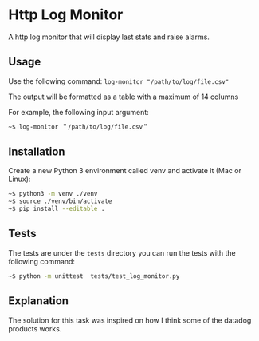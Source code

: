 # Http Log Monitor
A http log monitor that will display last stats and raise alarms.

## Usage
Use the following command:
`log-monitor "/path/to/log/file.csv"`

The output will be formatted as a table with a maximum of 14 columns

For example, the following input argument:

```bash
~$ log-monitor ＂/path/to/log/file.csv＂
```

## Installation

Create a new Python 3 environment called venv and activate it (Mac or Linux):

```bash
~$ python3 -m venv ./venv
~$ source ./venv/bin/activate
~$ pip install --editable .
```

## Tests

The tests are under the `tests` directory
you can run the tests with the following command:

```bash
~$ python -m unittest  tests/test_log_monitor.py   
```

## Explanation

The solution for this task was inspired on how I think some of the datadog products works.


